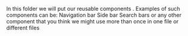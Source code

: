 In this folder we will put our reusable components . Examples of such components can be:
Navigation bar
Side bar
Search bars
or any other component that you think we might use more than once in one file or different files